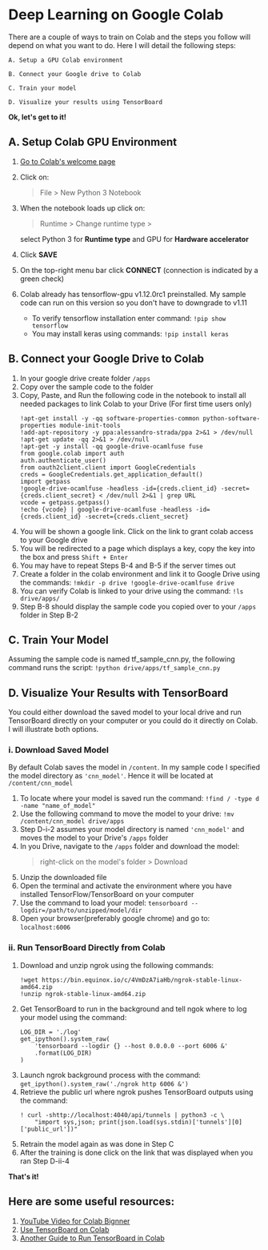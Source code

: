 # Deep Learning on Google Colab 
There are a couple of ways to train on Colab and the steps you follow will depend on what you want to do. 
Here I will detail the following steps:

    A. Setup a GPU Colab environment

    B. Connect your Google drive to Colab

    C. Train your model

    D. Visualize your results using TensorBoard

**Ok, let's get to it!**


## A. Setup Colab GPU Environment 
1. [Go to Colab's welcome page](https://colab.research.google.com/notebooks/welcome.ipynb)
2. Click on: 
    > File > New Python 3 Notebook
3. When the notebook loads up click on: 
    > Runtime > Change runtime type >
    
    select Python 3 for **Runtime type** and GPU for **Hardware accelerator**
4. Click **SAVE**
5. On the top-right menu bar click **CONNECT** (connection is indicated by a green check)
6. Colab already has tensorflow-gpu v1.12.0rc1 preinstalled.
    My sample code can run on this version so you don't have to downgrade to v1.11
    + To verify tensorflow installation enter command: ```!pip show tensorflow ```
    + You may install keras using commands: ```!pip install keras```


## B. Connect your Google Drive to Colab
1. In your google drive create folder ```/apps```
2. Copy over the sample code to the folder
3. Copy, Paste, and Run the following code in the notebook to install all needed packages to link Colab to your Drive 
   (For first time users only)
    ```
    !apt-get install -y -qq software-properties-common python-software-properties module-init-tools
    !add-apt-repository -y ppa:alessandro-strada/ppa 2>&1 > /dev/null
    !apt-get update -qq 2>&1 > /dev/null
    !apt-get -y install -qq google-drive-ocamlfuse fuse
    from google.colab import auth
    auth.authenticate_user()
    from oauth2client.client import GoogleCredentials
    creds = GoogleCredentials.get_application_default()
    import getpass
    !google-drive-ocamlfuse -headless -id={creds.client_id} -secret={creds.client_secret} < /dev/null 2>&1 | grep URL
    vcode = getpass.getpass()
    !echo {vcode} | google-drive-ocamlfuse -headless -id={creds.client_id} -secret={creds.client_secret}
    ```
4. You will be shown a google link. Click on the link to grant colab access to your Google drive
5. You will be redirected to a page which displays a key, copy the key into the box and press ```Shift + Enter```
6. You may have to repeat Steps B-4 and B-5 if the server times out
7. Create a folder in the colab environment and link it to Google Drive using the commands:
   ```!mkdir -p drive !google-drive-ocamlfuse drive```
8. You can verify Colab is linked to your drive using the command: ```!ls drive/apps/```
9. Step B-8 should display the sample code you copied over to your ```/apps``` folder in Step B-2


## C. Train Your Model
Assuming the sample code is named tf_sample_cnn.py, the following command runs the script:
```!python drive/apps/tf_sample_cnn.py```


## D. Visualize Your Results with TensorBoard

You could either download the saved model to your local drive and run TensorBoard directly on your computer 
or you could do it directly on Colab. I will illustrate both options.

### i. Download Saved Model
By default Colab saves the model in ```/content```. In my sample code I specified the model directory 
as ```'cnn_model'```. Hence it will be located at ```/content/cnn_model```
1. To locate where your model is saved run the command: ```!find / -type d -name "name_of_model"```
2. Use the following command to move the model to your drive: ```!mv /content/cnn_model drive/apps```
3. Step D-i-2 assumes your model directory is named ```'cnn_model'``` 
   and moves the model to your Drive's ```/apps``` folder
4. In you Drive, navigate to the ```/apps``` folder and download the model: 
   >right-click on the model's folder > Download
5. Unzip the downloaded file
6. Open the terminal and activate the environment where you have installed TensorFlow/TensorBoard on your computer
7. Use the command to load your model: ```tensorboard --logdir=/path/to/unzipped/model/dir```
8. Open your browser(preferably google chrome) and go to: ```localhost:6006```

### ii. Run TensorBoard Directly from Colab
1. Download and unzip ngrok using the following commands:
    ```
    !wget https://bin.equinox.io/c/4VmDzA7iaHb/ngrok-stable-linux-amd64.zip
    !unzip ngrok-stable-linux-amd64.zip
    ```
2. Get TensorBoard to run in the background and tell ngok where to log your model using the command:
    ```
    LOG_DIR = './log'             
    get_ipython().system_raw(   
        'tensorboard --logdir {} --host 0.0.0.0 --port 6006 &'   
        .format(LOG_DIR)
    )
    ```
3. Launch ngrok background process with the command: ```get_ipython().system_raw('./ngrok http 6006 &')```
4. Retrieve the public url where ngrok pushes TensorBoard outputs using the command:
    ```
    ! curl -shttp://localhost:4040/api/tunnels | python3 -c \   
        "import sys,json; print(json.load(sys.stdin)['tunnels'][0]['public_url'])"
    ```
5. Retrain the model again as was done in Step C 
6. After the training is done click on the link that was displayed when you ran Step D-ii-4


**That's it!**

## Here are some useful resources:
1. [YouTube Video for Colab Bignner](https://www.youtube.com/watch?v=4BVpzY6prJ0)
2. [Use TensorBoard on Colab](
    https://colab.research.google.com/drive/1afN2SALDooZIHbBGmWZMT6cZ8ccVElWk#scrollTo=b0wdo5o8dyzm)
3. [Another Guide to Run TensorBoard in Colab](
    https://www.dlology.com/blog/quick-guide-to-run-tensorboard-in-google-colab/)
